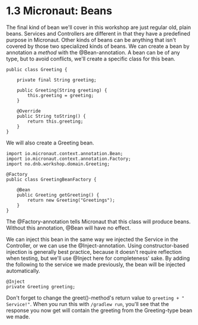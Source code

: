 # 1.3 Micronaut: Beans

The final kind of bean we'll cover in this workshop are just regular old, plain beans. Services and Controllers are different in that they have a predefined purpose in Micronaut. Other kinds of beans can be anything that isn't covered by those two specialized kinds of beans. We can create a bean by annotation a *method* with the @Bean-annotation. A bean can be of any type, but to avoid conflicts, we'll create a specific class for this bean.

    public class Greeting {
    
        private final String greeting;
    
        public Greeting(String greeting) {
            this.greeting = greeting;
        }
    
        @Override
        public String toString() {
            return this.greeting;
        }
    }

We will also create a Greeting bean.

    import io.micronaut.context.annotation.Bean;
    import io.micronaut.context.annotation.Factory;
    import no.dnb.workshop.domain.Greeting;
    
    @Factory
    public class GreetingBeanFactory {
    
        @Bean
        public Greeting getGreeting() {
            return new Greeting("Greetings");
        }
    }

The @Factory-annotation tells Micronaut that this class will produce beans. Without this annotation, @Bean will have no effect. 

We can inject this bean in the same way we injected the Service in the Controller, or we can use the @Inject-annotation. Using constructor-based injection is generally best practice, because it doesn't require reflection when testing, but we'll use @Inject here for completeness' sake. By adding the following to the service we made previously, the bean will be injected automatically.

    @Inject
    private Greeting greeting;

Don't forget to change the greet()-method's return value to `greeting + " Service!"`. When you run this with `/gradlew run`, you'll see that the response you now get will contain the greeting from the Greeting-type bean we made.